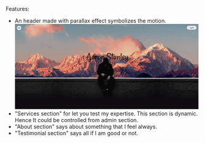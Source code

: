 Features:
- An header made with parallax effect symbolizes the motion.
![](/src/Images/aaron-header.png)
- "Services section" for let you test my expertise. This section is dynamic. Hence It could be controlled from admin section.
- "About section" says about something that I feel always.
- "Testimonial section" says all if I am good or not.